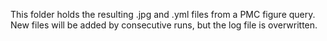 This folder holds the resulting .jpg and .yml files from a PMC figure query. New
files will be added by consecutive runs, but the log file is overwritten.